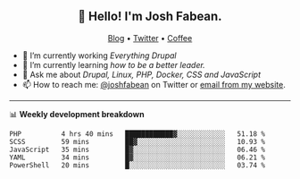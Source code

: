 <h2 align="center">👋 Hello! I'm Josh Fabean.</h2>
<p align="center">
  <a href="https://joshfabean.com">Blog</a> •
  <a href="https://twitter.com/fabean">Twitter</a> •
  <a href="https://www.buymeacoffee.com/LSxne6Yr4">Coffee</a>
</p>

- 🔭 I’m currently working *Everything Drupal*
- 🌱 I’m currently learning *how to be a better leader.*
- 💬 Ask me about *Drupal, Linux, PHP, Docker, CSS and JavaScript*
- 📫 How to reach me: [@joshfabean](https://twitter.com/joshfabean) on Twitter or [email from my website](https://joshfabean.com).

-------

📊 **Weekly development breakdown**
<!--START_SECTION:waka-->
```text
PHP          4 hrs 40 mins   ████████████▓░░░░░░░░░░░░   51.18 % 
SCSS         59 mins         ██▓░░░░░░░░░░░░░░░░░░░░░░   10.93 % 
JavaScript   35 mins         █▓░░░░░░░░░░░░░░░░░░░░░░░   06.46 % 
YAML         34 mins         █▓░░░░░░░░░░░░░░░░░░░░░░░   06.21 % 
PowerShell   20 mins         █░░░░░░░░░░░░░░░░░░░░░░░░   03.74 % 
```
<!--END_SECTION:waka-->

<!--
**fabean/fabean** is a ✨ _special_ ✨ repository because its `README.md` (this file) appears on your GitHub profile.

Here are some ideas to get you started:

- 🔭 I’m currently working on ...
- 🌱 I’m currently learning ...
- 👯 I’m looking to collaborate on ...
- 🤔 I’m looking for help with ...
- 💬 Ask me about ...
- 📫 How to reach me: ...
- 😄 Pronouns: ...
- ⚡ Fun fact: ...
-->
